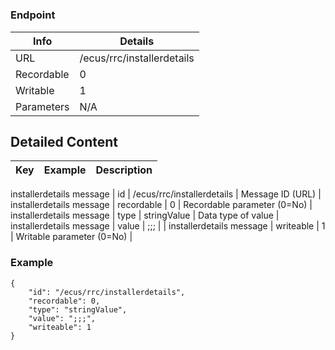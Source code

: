 # 



### Endpoint

| Info  | Details |
| ------------- | ------------- |
| URL   | /ecus/rrc/installerdetails   |
| Recordable   | 0   |
| Writable   | 1   |
| Parameters  | N/A  |

## Detailed Content

|  Key  | Example | Description |
| ------------- | :------: | ------------- |
installerdetails message
|  id | /ecus/rrc/installerdetails | Message ID (URL) |
installerdetails message
|  recordable | 0 | Recordable parameter (0=No) |
installerdetails message
|  type | stringValue | Data type of value |
installerdetails message
|  value | ;;; |  |
installerdetails message
|  writeable | 1 | Writable parameter (0=No) |

### Example
```
{
    "id": "/ecus/rrc/installerdetails",
    "recordable": 0,
    "type": "stringValue",
    "value": ";;;",
    "writeable": 1
}
```
